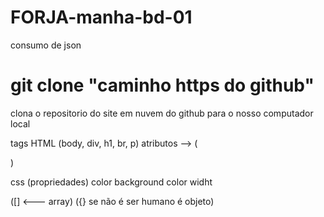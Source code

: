 # FORJA-manha-bd-01
consumo de json


# git clone "caminho https do github"
clona o repositorio do site em nuvem do github para o nosso computador local



tags HTML (body, div, h1, br, p)
atributos --> (<div class = "..." id = "..." >)

css (propriedades)
color
background color
widht


([] <--- array)
({} se não é ser humano é objeto)
